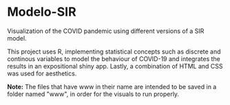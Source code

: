 # Modelo-SIR
Visualization of the COVID pandemic using different versions of a SIR model.

This project uses R, implementing statistical concepts such as discrete and continous variables to model the behaviour of COVID-19 and integrates the results in an expositional shiny app. Lastly, a combination of HTML and CSS was used for aesthetics.

**Note:** The files that have www in their name are intended to be saved in a folder named "www", in order for the visuals to run properly.
